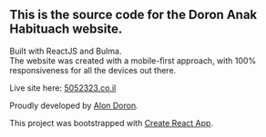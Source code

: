
## This is the source code for the Doron Anak Habituach website.
Built with ReactJS and Bulma.<br>
The website was created with a mobile-first approach, with 100% responsiveness for all the devices out there.

Live site here: [5052323.co.il](http://5052323.co.il)

Proudly developed by [Alon Doron](https://www.linkedin.com/in/alon-doron).


This project was bootstrapped with [Create React App](https://github.com/facebook/create-react-app).
